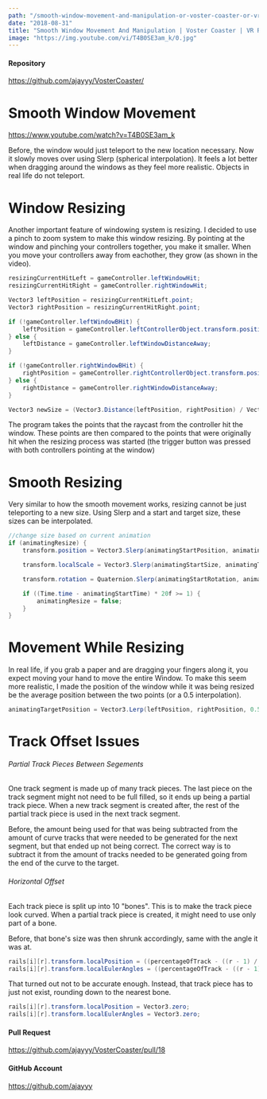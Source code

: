 ```yaml
---
path: "/smooth-window-movement-and-manipulation-or-voster-coaster-or-vr-roller-coaster-building-and-tycoon-game-1535759087937"
date: "2018-08-31"
title: "Smooth Window Movement And Manipulation | Voster Coaster | VR Roller Coaster Building And Tycoon Game"
image: "https://img.youtube.com/vi/T4B0SE3am_k/0.jpg"
---
```


#### Repository
https://github.com/ajayyy/VosterCoaster/

# Smooth Window Movement

https://www.youtube.com/watch?v=T4B0SE3am_k

Before, the window would just teleport to the new location necessary. Now it slowly moves over using Slerp  (spherical interpolation). It feels a lot better when dragging around the windows as they feel more realistic. Objects in real life do not teleport.

# Window Resizing

Another important feature of windowing system is resizing. I decided to use a pinch to zoom system to make this window resizing. By pointing at the window and pinching your controllers together, you make it smaller. When you move your controllers away from eachother, they grow (as shown in the video).

```c#
resizingCurrentHitLeft = gameController.leftWindowHit;
resizingCurrentHitRight = gameController.rightWindowHit;

Vector3 leftPosition = resizingCurrentHitLeft.point;
Vector3 rightPosition = resizingCurrentHitRight.point;

if (!gameController.leftWindowBHit) {
    leftPosition = gameController.leftControllerObject.transform.position + gameController.leftControllerObject.transform.forward * leftDistance;
} else {
    leftDistance = gameController.leftWindowDistanceAway;
}

if (!gameController.rightWindowBHit) {
    rightPosition = gameController.rightControllerObject.transform.position + gameController.rightControllerObject.transform.forward * rightDistance;
} else {
    rightDistance = gameController.rightWindowDistanceAway;
}

Vector3 newSize = (Vector3.Distance(leftPosition, rightPosition) / Vector3.Distance(resizingStartHitLeft.point, resizingStartHitRight.point)) * resizingStartSize;
```

The program takes the points that the raycast from the controller hit the window. These points are then compared to the points that were originally hit when the resizing process was started (the trigger button was pressed with both controllers pointing at the window)

# Smooth Resizing

Very similar to how the smooth movement works, resizing cannot be just teleporting to a new size. Using Slerp and a start and target size, these sizes can be interpolated.

```c#
//change size based on current animation
if (animatingResize) {
    transform.position = Vector3.Slerp(animatingStartPosition, animatingTargetPosition, (Time.time - animatingStartTime) * 20f);

    transform.localScale = Vector3.Slerp(animatingStartSize, animatingTargetSize, (Time.time - animatingStartTime) * 20f);

    transform.rotation = Quaternion.Slerp(animatingStartRotation, animatingTargetRotation, (Time.time - animatingStartTime) * 20f);

    if ((Time.time - animatingStartTime) * 20f >= 1) {
        animatingResize = false;
    }
}
```

# Movement While Resizing

In real life, if you grab a paper and are dragging your fingers along it, you expect moving your hand to move the entire Window. To make this seem more realistic, I made the position of the window while it was being resized be the average position between the two points (or a 0.5 interpolation).

```c#
animatingTargetPosition = Vector3.Lerp(leftPosition, rightPosition, 0.5f);
```

# Track Offset Issues

###### Partial Track Pieces Between Segements

One track segment is made up of many track pieces. The last piece on the track segment might not need to be full filled, so it ends up being a partial track piece. When a new track segment is created after, the rest of the partial track piece is used in the next track segment.

Before, the amount being used for that was being subtracted from the amount of curve tracks that were needed to be generated for the next segment, but that ended up not being correct. The correct way is to subtract it from the amount of tracks needed to be generated going from the end of the curve to the target.

###### Horizontal Offset

Each track piece is split up into 10 "bones". This is to make the track piece look curved. When a partial track piece is created, it might need to use only part of a bone.

Before, that bone's size was then shrunk accordingly, same with the angle it was at.

```c#
rails[i][r].transform.localPosition = ((percentageOfTrack - ((r - 1) / rollerCoaster.boneAmount)) * rollerCoaster.boneAmount) * defaultBonePosition;
rails[i][r].transform.localEulerAngles = ((percentageOfTrack - ((r - 1) / rollerCoaster.boneAmount)) * rollerCoaster.boneAmount) * currentAngle;
```

That turned out not to be accurate enough. Instead, that track piece has to just not exist, rounding down to the nearest bone.

```c#
rails[i][r].transform.localPosition = Vector3.zero;
rails[i][r].transform.localEulerAngles = Vector3.zero;
```

#### Pull Request
https://github.com/ajayyy/VosterCoaster/pull/18

#### GitHub Account
https://github.com/ajayyy